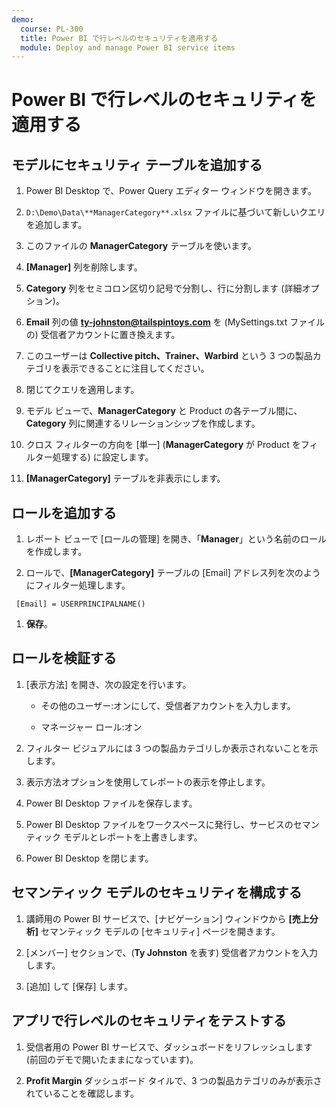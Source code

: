 ```yaml
---
demo:
  course: PL-300
  title: Power BI で行レベルのセキュリティを適用する
  module: Deploy and manage Power BI service items
---
```


# Power BI で行レベルのセキュリティを適用する

## モデルにセキュリティ テーブルを追加する

1. Power BI Desktop で、Power Query エディター ウィンドウを開きます。

1. `D:\Demo\Data\**ManagerCategory**.xlsx` ファイルに基づいて新しいクエリを追加します。

1. このファイルの **ManagerCategory** テーブルを使います。

1. **[Manager]** 列を削除します。

1. **Category** 列をセミコロン区切り記号で分割し、行に分割します (詳細オプション)。

1. **Email** 列の値 **<ty-johnston@tailspintoys.com>** を (MySettings.txt ファイルの) 受信者アカウントに置き換えます。

1. このユーザーは **Collective pitch、Trainer、Warbird** という 3 つの製品カテゴリを表示できることに注目してください。

1. 閉じてクエリを適用します。

1. モデル ビューで、**ManagerCategory** と Product の各テーブル間に、**Category** 列に関連するリレーションシップを作成します。

1. クロス フィルターの方向を [単一] (**ManagerCategory** が Product をフィルター処理する) に設定します。

1. **[ManagerCategory]** テーブルを非表示にします。

## ロールを追加する

1. レポート ビューで [ロールの​​管理] を開き、「**Manager**」という名前のロールを作成します。

1. ロールで、**[ManagerCategory]** テーブルの [Email] アドレス列を次のようにフィルター処理します。

  ```dax
   [Email] = USERPRINCIPALNAME()
   ```

1. **保存**。

## ロールを検証する

1. [表示方法] を開き、次の設定を行います。

    - その他のユーザー:オンにして、受信者アカウントを入力します。

    - マネージャー ロール:オン

1. フィルター ビジュアルには 3 つの製品カテゴリしか表示されないことを示します。

1. 表示方法オプションを使用してレポートの表示を停止します。

1. Power BI Desktop ファイルを保存します。

1. Power BI Desktop ファイルをワークスペースに発行し、サービスのセマンティック モデルとレポートを上書きします。

1. Power BI Desktop を閉じます。

## セマンティック モデルのセキュリティを構成する

1. 講師用の Power BI サービスで、[ナビゲーション] ウィンドウから **[売上分析]** セマンティック モデルの [セキュリティ] ページを開きます。

1. [メンバー] セクションで、(**Ty Johnston** を表す) 受信者アカウントを入力します。

1. [追加] して [保存] します。

## アプリで行レベルのセキュリティをテストする

1. 受信者用の Power BI サービスで、ダッシュボードをリフレッシュします (前回のデモで開いたままになっています)。

1. **Profit Margin** ダッシュボード タイルで、3 つの製品カテゴリのみが表示されていることを確認します。
